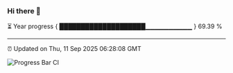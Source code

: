 ### Hi there 👋

⏳ Year progress { ████████████████████▁▁▁▁▁▁▁▁▁▁ } 69.39 %

---

⏰ Updated on Thu, 11 Sep 2025 06:28:08 GMT

![Progress Bar CI](https://github.com/liununu/liununu/workflows/Progress%20Bar%20CI/badge.svg)
